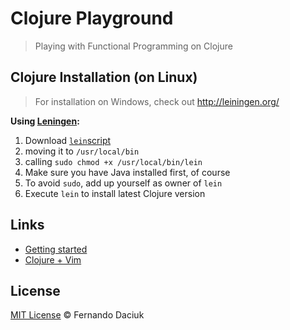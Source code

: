 # Clojure Playground

> Playing with Functional Programming on Clojure

## Clojure Installation (on Linux)

> For installation on Windows, check out http://leiningen.org/

**Using [Leningen](http://leiningen.org/):**

1. Download [`lein`script](https://raw.github.com/technomancy/leiningen/stable/bin/lein)
2. moving it to `/usr/local/bin`
3. calling `sudo chmod +x /usr/local/bin/lein`
4. Make sure you have Java installed first, of course
5. To avoid `sudo`, add up yourself as owner of `lein`
6. Execute `lein` to install latest Clojure version

## Links

- [Getting started](http://java.ociweb.com/mark/clojure/article.html)
- [Clojure + Vim](http://neo.com/2014/02/25/getting-started-with-clojure-in-vim/)

## License

[MIT License](https://github.com/fdaciuk/licenses/blob/master/MIT-LICENSE.md) &copy; Fernando Daciuk
